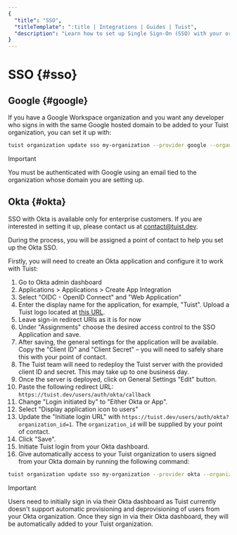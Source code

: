 ```yaml
---
{
  "title": "SSO",
  "titleTemplate": ":title | Integrations | Guides | Tuist",
  "description": "Learn how to set up Single Sign-On (SSO) with your organization."
}
---
```

# SSO {#sso}

## Google {#google}

If you have a Google Workspace organization and you want any developer who signs in with the same Google hosted domain to be added to your Tuist organization, you can set it up with:
```bash
tuist organization update sso my-organization --provider google --organization-id my-google-domain.com
```

> [!IMPORTANT]
> You must be authenticated with Google using an email tied to the organization whose domain you are setting up.

## Okta {#okta}

SSO with Okta is available only for enterprise customers. If you are interested in setting it up, please contact us at [contact@tuist.dev](mailto:contact@tuist.dev).

During the process, you will be assigned a point of contact to help you set up the Okta SSO.

Firstly, you will need to create an Okta application and configure it to work with Tuist:
1. Go to Okta admin dashboard
2. Applications > Applications > Create App Integration
3. Select "OIDC - OpenID Connect" and "Web Application"
4. Enter the display name for the application, for example, "Tuist". Upload a Tuist logo located at [this URL](https://tuist.dev/images/tuist_dashboard.png).
5. Leave sign-in redirect URIs as it is for now
6. Under "Assignments" choose the desired access control to the SSO Application and save.
7. After saving, the general settings for the application will be available. Copy the "Client ID" and "Client Secret" – you will need to safely share this with your point of contact.
8. The Tuist team will need to redeploy the Tuist server with the provided client ID and secret. This may take up to one business day.
9. Once the server is deployed, click on General Settings "Edit" button.
10. Paste the following redirect URL: `https://tuist.dev/users/auth/okta/callback`
13. Change "Login initiated by" to "Either Okta or App".
14. Select "Display application icon to users"
15. Update the "Initiate login URL" with `https://tuist.dev/users/auth/okta?organization_id=1`. The `organization_id` will be supplied by your point of contact.
16. Click "Save".
17. Initiate Tuist login from your Okta dashboard.
18. Give automatically access to your Tuist organization to users signed from your Okta domain by running the following command:
```bash
tuist organization update sso my-organization --provider okta --organization-id my-okta-domain.com
```

> [!IMPORTANT]
> Users need to initially sign in via their Okta dashboard as Tuist currently doesn't support automatic provisioning and deprovisioning of users from your Okta organization. Once they sign in via their Okta dashboard, they will be automatically added to your Tuist organization.
